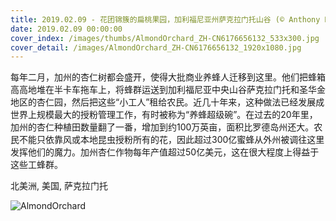 ```yaml
---
title: 2019.02.09 - 花团锦簇的扁桃果园，加利福尼亚州萨克拉门托山谷 (© Anthony Dunn/Alamy)
date: 2019.02.09 00:00:00
cover_index: /images/thumbs/AlmondOrchard_ZH-CN6176656132_533x300.jpg
cover_detail: /images/AlmondOrchard_ZH-CN6176656132_1920x1080.jpg
---
```


每年二月，加州的杏仁树都会盛开，使得大批商业养蜂人迁移到这里。他们把蜂箱高高地堆在半卡车拖车上，将蜂群运送到加利福尼亚中央山谷萨克拉门托和圣华金地区的杏仁园，然后把这些“小工人”租给农民。近几十年来，这种做法已经发展成世界上规模最大的授粉管理工作，有时被称为“养蜂超级碗”。在过去的20年里，加州的杏仁种植田数量翻了一番，增加到约100万英亩，面积比罗德岛州还大。农民不能只依靠风或本地昆虫授粉所有的花，因此超过300亿蜜蜂从外州被调往这里发挥他们的魔力。加州杏仁作物每年产值超过50亿美元，这在很大程度上得益于这些工蜂群。

北美洲, 美国, 萨克拉门托

![AlmondOrchard](/images/AlmondOrchard_ZH-CN6176656132_1920x1080.jpg)
